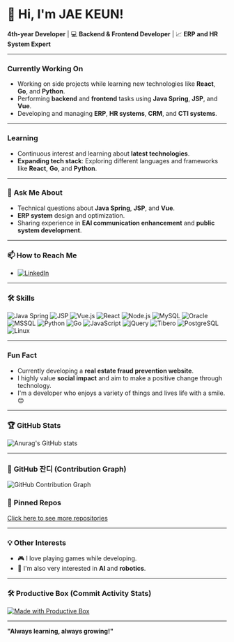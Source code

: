 # 👋 Hi, I'm JAE KEUN!

**4th-year Developer** | 💻 **Backend & Frontend Developer** | 📈 **ERP and HR System Expert**

---

### **Currently Working On**
- Working on side projects while learning new technologies like **React**, **Go**, and **Python**.
- Performing **backend** and **frontend** tasks using **Java Spring**, **JSP**, and **Vue**.
- Developing and managing **ERP**, **HR systems**, **CRM**, and **CTI systems**.

---

### **Learning**
- Continuous interest and learning about **latest technologies**.
- **Expanding tech stack**: Exploring different languages and frameworks like **React**, **Go**, and **Python**.

---

### 💬 **Ask Me About**
- Technical questions about **Java Spring**, **JSP**, and **Vue**.
- **ERP system** design and optimization.
- Sharing experience in **EAI communication enhancement** and **public system development**.

---

### 📫 **How to Reach Me**
- <a href="www.linkedin.com/in/jaekeun-baik-697734359" target="_blank"><img src="https://img.shields.io/badge/LinkedIn-jaekeunbaik-0077B5?style=flat-square&logo=LinkedIn&logoColor=white" alt="LinkedIn"></a>

---

### 🛠️ **Skills**
<div>
  <img src="https://img.shields.io/badge/Java%20Spring-6DB33F?style=flat&logo=Spring&logoColor=white" alt="Java Spring">
  <img src="https://img.shields.io/badge/JSP-3E5B99?style=flat&logo=Apache%20Tomcat&logoColor=white" alt="JSP">
  <img src="https://img.shields.io/badge/Vue.js-4FC08D?style=flat&logo=Vue.js&logoColor=white" alt="Vue.js">
  <img src="https://img.shields.io/badge/React-61DAFB?style=flat&logo=React&logoColor=white" alt="React">
  <img src="https://img.shields.io/badge/Node.js-339933?style=flat&logo=Node.js&logoColor=white" alt="Node.js">
  <img src="https://img.shields.io/badge/MySQL-4479A1?style=flat&logo=MySQL&logoColor=white" alt="MySQL">
  <img src="https://img.shields.io/badge/Oracle-F80000?style=flat&logo=Oracle&logoColor=white" alt="Oracle">
  <img src="https://img.shields.io/badge/MSSQL-CC2927?style=flat&logo=Microsoft%20SQL%20Server&logoColor=white" alt="MSSQL">
  <img src="https://img.shields.io/badge/Python-3776AB?style=flat&logo=Python&logoColor=white" alt="Python">
  <img src="https://img.shields.io/badge/Go-00ADD8?style=flat&logo=Go&logoColor=white" alt="Go">
  <img src="https://img.shields.io/badge/JavaScript-F7DF1E?style=flat&logo=JavaScript&logoColor=white" alt="JavaScript">
  <img src="https://img.shields.io/badge/jQuery-0769AD?style=flat&logo=jQuery&logoColor=white" alt="jQuery">
  <img src="https://img.shields.io/badge/Tibero-00A9E0?style=flat&logo=Tibero&logoColor=white" alt="Tibero">
  <img src="https://img.shields.io/badge/PostgreSQL-336791?style=flat&logo=PostgreSQL&logoColor=white" alt="PostgreSQL">
  <img src="https://img.shields.io/badge/Linux-FCC624?style=flat&logo=Linux&logoColor=black" alt="Linux">
</div>

---

### **Fun Fact**
- Currently developing a **real estate fraud prevention website**.
- I highly value **social impact** and aim to make a positive change through technology.
- I'm a developer who enjoys a variety of things and lives life with a smile. 😊

---

### 🏆 **GitHub Stats**
![Anurag's GitHub stats](https://github-readme-stats.vercel.app/api?username=jaekeunbaik&show_icons=true&theme=radical)

---

### 🌱 **GitHub 잔디 (Contribution Graph)**

![GitHub Contribution Graph](https://ghchart.rshah.org/jaekeunbaik)

### 📌 **Pinned Repos**
[Click here to see more repositories](https://github.com/jaekeunbaik?tab=repositories)

---

### 💡 **Other Interests**
- 🎮 I love playing games while developing.
- 🤖 I'm also very interested in **AI** and **robotics**.

---

### 🛠️ **Productive Box (Commit Activity Stats)**

[![Made with Productive Box](https://img.shields.io/badge/Productive_Box-Active-green?style=flat-square)](https://github.com/techinpark/productive-box)

---

**"Always learning, always growing!"**
